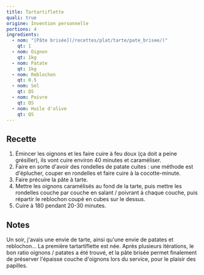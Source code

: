 ```yaml
---
title: Tartartiflette
quali: true
origine: Invention personnelle
portions: 4
ingredients:
  - nom: "[Pâte brisée](/recettes/plat/tarte/pate_brisee/)"
    qt: 1
  - nom: Oignon
    qt: 1kg
  - nom: Patate
    qt: 1kg
  - nom: Reblochon
    qt: 0.5
  - nom: Sel
    qt: QS
  - nom: Poivre
    qt: QS
  - nom: Huile d'olive
    qt: QS
---
```


Recette
-------

1. Émincer les oignons et les faire cuire à feu doux (ça doit a peine grésiller), ils vont cuire environ 40 minutes et caraméliser.
2. Faire en sorte d'avoir des rondelles de patate cuites : une méthode est d'éplucher, couper en rondelles et faire cuire à la cocotte-minute.
3. Faire précuire la pâte à tarte.
4. Mettre les oignons caramélisés au fond de la tarte, puis mettre les rondelles couche par couche en salant / poivrant à chaque couche, puis répartir le reblochon coupé en cubes sur le dessus.
5. Cuire à 180 pendant 20-30 minutes.

Notes
-----

Un soir, j'avais une envie de tarte, ainsi qu'une envie de patates et reblochon… La première tartartiflette est née.
Après plusieurs itérations, le bon ratio oignons / patates a été trouvé, et la pâte brisée permet finalement de préserver l'épaisse couche d'oignons lors du service, pour le plaisir des papilles.
